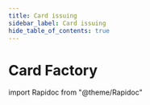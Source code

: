```yaml
---
title: Card issuing
sidebar_label: Card issuing 
hide_table_of_contents: true
---
```


# Card Factory

import Rapidoc from "@theme/Rapidoc"

<Rapidoc apiUrl="/v2.0/cardfactory">
</Rapidoc>
